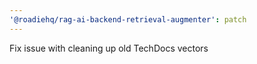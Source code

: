 ```yaml
---
'@roadiehq/rag-ai-backend-retrieval-augmenter': patch
---
```


Fix issue with cleaning up old TechDocs vectors
